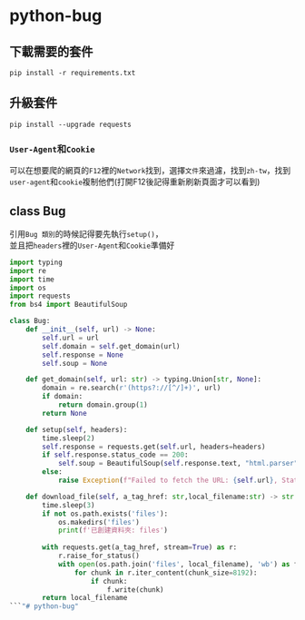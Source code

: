 # python-bug

## 下載需要的套件

```
pip install -r requirements.txt
```


## 升級套件

```
pip install --upgrade requests
```


### `User-Agent`和`Cookie`

可以在想要爬的網頁的`F12`裡的`Network`找到，選擇`文件`來過濾，找到`zh-tw`，找到`user-agent`和`cookie`複制他們(打開F12後記得重新刷新頁面才可以看到)

## class Bug

引用`Bug 類別`的時候記得要先執行`setup()`，<br>並且把`headers`裡的`User-Agent`和`Cookie`準備好

```py
import typing
import re
import time
import os
import requests
from bs4 import BeautifulSoup

class Bug:
    def __init__(self, url) -> None:
        self.url = url
        self.domain = self.get_domain(url)
        self.response = None
        self.soup = None

    def get_domain(self, url: str) -> typing.Union[str, None]:
        domain = re.search(r'(https?://[^/]+)', url)
        if domain:
            return domain.group(1)
        return None

    def setup(self, headers):
        time.sleep(2)
        self.response = requests.get(self.url, headers=headers)
        if self.response.status_code == 200:
            self.soup = BeautifulSoup(self.response.text, "html.parser")
        else:
            raise Exception(f"Failed to fetch the URL: {self.url}, Status code: {self.response.status_code}")

    def download_file(self, a_tag_href: str,local_filename:str) -> str:
        time.sleep(3)
        if not os.path.exists('files'):
            os.makedirs('files')
            print(f'已創建資料夾: files')
        
        with requests.get(a_tag_href, stream=True) as r:
            r.raise_for_status()
            with open(os.path.join('files', local_filename), 'wb') as f:
                for chunk in r.iter_content(chunk_size=8192):
                    if chunk:
                        f.write(chunk)
        return local_filename
```"# python-bug" 
